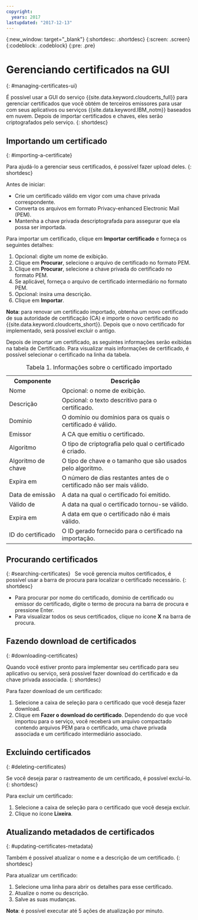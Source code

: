 ```yaml
---
copyright:
  years: 2017
lastupdated: "2017-12-13"
---
```

{:new_window: target="_blank"}
{:shortdesc: .shortdesc}
{:screen: .screen}
{:codeblock: .codeblock}
{:pre: .pre}

# Gerenciando certificados na GUI
{: #managing-certificates-ui}

É possível usar a GUI do serviço {{site.data.keyword.cloudcerts_full}} para gerenciar certificados que você
obtém de terceiros emissores para usar com seus aplicativos ou serviços {{site.data.keyword.IBM_notm}} baseados em
nuvem. Depois de importar certificados e chaves, eles serão criptografados pelo serviço.
{: shortdesc}

## Importando um certificado
{: #importing-a-certificate}

Para ajudá-lo a gerenciar seus certificados, é possível fazer upload deles.
{: shortdesc}

Antes de iniciar:

* Crie um certificado válido em vigor com uma chave privada correspondente.
* Converta os arquivos em formato Privacy-enhanced Electronic Mail (PEM).
* Mantenha a chave privada descriptografada para assegurar que ela possa ser importada.

Para importar um certificado, clique em **Importar certificado** e forneça os seguintes detalhes:

1. Opcional: digite um nome de exibição.
2. Clique em **Procurar**, selecione o arquivo de certificado no formato PEM.
3. Clique em **Procurar**, selecione a chave privada do certificado no formato PEM.
4. Se aplicável, forneça o arquivo de certificado intermediário no formato PEM.
5. Opcional: insira uma descrição.
6. Clique em **Importar**.  

**Nota**: para renovar um certificado importado, obtenha um novo certificado de sua autoridade de
certificação (CA) e importe o novo certificado no {{site.data.keyword.cloudcerts_short}}. Depois que o novo certificado
for implementado, será possível excluir o antigo.

Depois de importar um certificado, as seguintes informações serão exibidas na tabela de Certificado. Para visualizar mais
informações de certificado, é possível selecionar o certificado na linha da tabela.

<table>
<caption> Tabela 1. Informações sobre o certificado importado </caption>
  <tr>
    <th> Componente </th>
    <th> Descrição </th>
  </tr>
  <tr>
    <td>Nome</td>
    <td>Opcional: o nome de exibição. </td>
  </tr>
  <tr>
    <td>Descrição</td>
    <td>Opcional: o texto descritivo para o certificado. </td>
  </tr>
  <tr>
    <td>Domínio</td>
    <td>O domínio ou domínios para os quais o certificado é válido. </td>
  </tr>
  <tr>
    <td>Emissor</td>
    <td>A CA que emitiu o certificado.</td>
  </tr>
  <tr>
    <td>Algoritmo</td>
    <td>O tipo de criptografia pelo qual o certificado é criado. </td>
  </tr>
  <tr>
    <td>Algoritmo de chave</td>
    <td>O tipo de chave e o tamanho que são usados pelo algoritmo. </td>
  </tr>
  <tr>
    <td>Expira em
</td>
    <td>O número de dias restantes antes de o certificado não ser mais válido. </td>
  </tr>
  <tr>
    <td>Data de emissão</td>
    <td>A data na qual o certificado foi emitido. </td>
  </tr>
  <tr>
    <td>Válido de</td>
    <td>A data na qual o certificado tornou-se válido. </td>
  </tr>
  <tr>
    <td>Expira em</td>
    <td>A data em que o certificado não é mais válido. </td>
  </tr>
  <tr>
    <td>ID do certificado</td>
    <td>O ID gerado fornecido para o certificado na importação. </td>
  </tr>
</table>

## Procurando certificados
{: #searching-certificates}
 
Se você gerencia muitos certificados, é possível usar a barra de procura para localizar o certificado necessário.
{: shortdesc}
 
-   Para procurar por nome do certificado, domínio de certificado ou emissor do certificado, digite o termo de procura na
barra de procura e pressione Enter.
-   Para visualizar todos os seus certificados, clique no ícone **X** na barra de procura.

## Fazendo download de certificados
{: #downloading-certificates}

Quando você estiver pronto para implementar seu certificado para seu aplicativo ou serviço, será possível fazer
download do certificado e da chave privada associada.
{: shortdesc}

Para fazer download de um certificado:

1. Selecione a caixa de seleção para o certificado que você deseja fazer download.
2. Clique em **Fazer o download do certificado**. Dependendo do que você importou para o serviço, você
receberá um arquivo compactado contendo arquivos PEM para o certificado, uma chave privada associada e um certificado
intermediário associado.


## Excluindo certificados
{: #deleting-certificates}

Se você deseja parar o rastreamento de um certificado, é possível excluí-lo.
{: shortdesc}  

Para excluir um certificado:

1. Selecione a caixa de seleção para o certificado que você deseja excluir.
2. Clique no ícone **Lixeira**.

## Atualizando metadados de certificados
{: #updating-certificates-metadata}

Também é possível atualizar o nome e a descrição de um certificado.
{: shortdesc}

Para atualizar um certificado:

1. Selecione uma linha para abrir os detalhes para esse certificado.
2. Atualize o nome ou descrição.
3. Salve as suas mudanças.

**Nota**: é possível executar até 5 ações de atualização por minuto.
